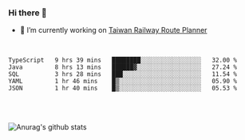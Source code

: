 ### Hi there 👋

- 🔭 I’m currently working on [Taiwan Railway Route Planner](https://github.com/Taiwan-Railway-Route-Planner)

<br/>

<!--START_SECTION:waka-->
```text
TypeScript   9 hrs 39 mins   ████████░░░░░░░░░░░░░░░░░   32.00 % 
Java         8 hrs 13 mins   ██████▓░░░░░░░░░░░░░░░░░░   27.24 % 
SQL          3 hrs 28 mins   ███░░░░░░░░░░░░░░░░░░░░░░   11.54 % 
YAML         1 hr 46 mins    █▒░░░░░░░░░░░░░░░░░░░░░░░   05.90 % 
JSON         1 hr 40 mins    █▒░░░░░░░░░░░░░░░░░░░░░░░   05.53 % 
```
<!--END_SECTION:waka-->

<br/>
<br/>

![Anurag's github stats](https://github-readme-stats.vercel.app/api?username=DepickereSven&show_icons=true&theme=tokyonight)



<!--
**DepickereSven/DepickereSven** is a ✨ _special_ ✨ repository because its `README.md` (this file) appears on your GitHub profile.

Here are some ideas to get you started:

- 🔭 I’m currently working on ...
- 🌱 I’m currently learning ...
- 👯 I’m looking to collaborate on ...
- 🤔 I’m looking for help with ...
- 💬 Ask me about ...
- 📫 How to reach me: ...
- 😄 Pronouns: ...
- ⚡ Fun fact: ...
-->
